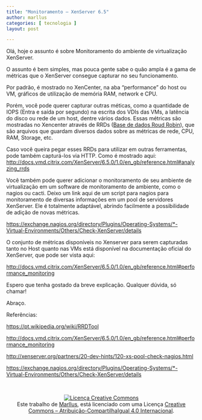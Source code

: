 ```yaml
---
title: "Monitoramento – XenServer 6.5"
author: marllus
categories: [ tecnologia ]
layout: post

---
```

Olá, hoje o assunto é sobre Monitoramento do ambiente de virtualização XenServer.

O assunto é bem simples, mas pouca gente sabe o quão ampla é a gama de métricas que o XenServer consegue capturar no seu funcionamento.

Por padrão, é mostrado no XenCenter, na aba “performance” do host ou VM, gráficos de utilização de memória RAM, network e CPU.

Porém, você pode querer capturar outras méticas, como a quantidade de IOPS (Entra e saída por segundo) na escrita dos VDIs das VMs, a latência do disco ou rede de um host, dentre vários dados. Essas métricas são mostradas no Xencenter através de RRDs (<a href="https://pt.wikipedia.org/wiki/RRDTool" target="_blank">Base de dados Roud Robin</a>), que são arquivos que guardam diversos dados sobre as métricas de rede, CPU, RAM, Storage, etc.

Caso você queira pegar esses RRDs para utilizar em outras ferramentas, pode também capturá-los via HTTP. Como é mostrado aqui: <a href="http://docs.vmd.citrix.com/XenServer/6.5.0/1.0/en_gb/reference.html#analyzing_rrds" target="_blank">http://docs.vmd.citrix.com/XenServer/6.5.0/1.0/en_gb/reference.html#analyzing_rrds</a>

Você também pode querer adicionar o monitoramento de seu ambiente de virtualização em um software de monitoramento de ambiente, como o nagios ou cacti. Deixo um link aqui de um script para nagios para monitoramento de diversas informações em um pool de servidores XenServer. Ele é totalmente adaptável, abrindo facilmente a possibilidade de adição de novas métricas.
  
<a href="https://exchange.nagios.org/directory/Plugins/Operating-Systems/*-Virtual-Environments/Others/Check-XenServer/details" target="_blank">https://exchange.nagios.org/directory/Plugins/Operating-Systems/*-Virtual-Environments/Others/Check-XenServer/details</a>

O conjunto de métricas disponíveis no Xenserver para serem capturadas tanto no Host quanto nas VMs está disponível na documentação oficial do XenServer, que pode ser vista aqui:
  
<a href="http://docs.vmd.citrix.com/XenServer/6.5.0/1.0/en_gb/reference.html#performance_monitoring" target="_blank">http://docs.vmd.citrix.com/XenServer/6.5.0/1.0/en_gb/reference.html#performance_monitoring</a>

Espero que tenha gostado da breve explicação. Qualquer dúvida, só chamar!
  
Abraço.

Referências:
  
<a href="https://pt.wikipedia.org/wiki/RRDTool" target="_blank">https://pt.wikipedia.org/wiki/RRDTool</a>
  
<a href="http://docs.vmd.citrix.com/XenServer/6.5.0/1.0/en_gb/reference.html#performance_monitoring" target="_blank">http://docs.vmd.citrix.com/XenServer/6.5.0/1.0/en_gb/reference.html#performance_monitoring</a>
  
<a href="http://xenserver.org/partners/20-dev-hints/120-xs-pool-check-nagios.html" target="_blank">http://xenserver.org/partners/20-dev-hints/120-xs-pool-check-nagios.html</a>
  
<a href="https://exchange.nagios.org/directory/Plugins/Operating-Systems/*-Virtual-Environments/Others/Check-XenServer/details" target="_blank">https://exchange.nagios.org/directory/Plugins/Operating-Systems/*-Virtual-Environments/Others/Check-XenServer/details</a>

&nbsp;

<p style="text-align: center;">
  <a href="http://creativecommons.org/licenses/by-sa/4.0/" rel="license"><img style="border-width: 0;" src="https://i.creativecommons.org/l/by-sa/4.0/88x31.png" alt="Licença Creative Commons" /></a><br /> Este trabalho de <a href="http://ports.marllus.com">Marllus</a>, está licenciado com uma Licença <a href="http://creativecommons.org/licenses/by-sa/4.0/" rel="license">Creative Commons &#8211; Atribuição-CompartilhaIgual 4.0 Internacional</a>.
</p>
